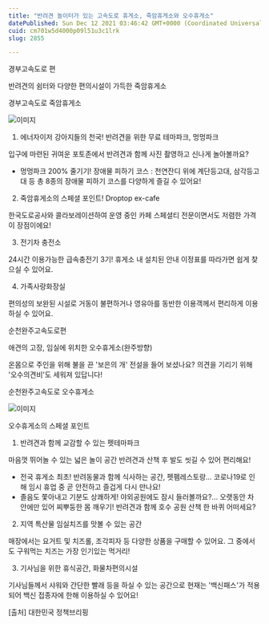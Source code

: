 ```yaml
---
title: "반려견 놀이터가 있는 고속도로 휴게소, 죽암휴게소와 오수휴게소"
datePublished: Sun Dec 12 2021 03:46:42 GMT+0000 (Coordinated Universal Time)
cuid: cm701w5d4000p09l51u3c1lrk
slug: 2855

---
```



경부고속도로 편

반려견의 쉼터와 다양한 편의시설이 가득한 죽암휴게소

경부고속도로 죽암휴게소

![이미지](https://cdn.hashnode.com/res/hashnode/image/upload/v1739252262926/5c68e9b7-1345-41ee-bb34-fc577f8feef4.jpeg)

1. 에너자이저 강아지들의 천국! 반려견을 위한 무료 테마파크, 멍멍파크

입구에 마련된 귀여운 포토존에서 반려견과 함께 사진 촬영하고 신나게 놀아볼까요?

* 멍멍파크 200% 줄기기! 장애물 피하기 코스 : 천연잔디 위에 계단등고대, 삼각등고대 등 총 8종의 장애물 피하기 코스를 다양하게 즐길 수 있어요!

2. 죽암휴게소의 스페셜 포인트! Droptop ex-cafe

한국도로공사와 콜라보레이션하여 운영 중인 카페 스페셜티 전문이면서도 저렴한 가격이 장점이에요!

3. 전기차 충전소

24시간 이용가능한 급속충전기 3기! 휴게소 내 설치된 안내 이정표를 따라가면 쉽게 찾으실 수 있어요.

4. 가족사랑화장실

편의성의 보완된 시설로 거동이 불편하거나 영유아를 동반한 이용객께서 편리하게 이용하실 수 있어요.

순천완주고속도로편

애견의 고장, 임실에 위치한 오수휴게소(완주방향)

온몸으로 주인을 위해 불을 끈 '보은의 개' 전설을 들어 보셨나요? 의견을 기리기 위해 '오수의견비'도 세워져 있답니다!

순천완주고속도로 오수휴게소

![이미지](https://cdn.hashnode.com/res/hashnode/image/upload/v1739252264696/b1e4c4a2-a366-4507-9ede-5ff592925650.jpeg)

오수휴게소의 스페셜 포인트

1. 반려견과 함께 교감할 수 있는 펫테마파크

마음껏 뛰어놀 수 있는 넓은 놀이 공간 반려견과 산책 후 발도 씻길 수 있어 편리해요!

- 전국 휴게소 최초! 반려동물과 함께 식사하는 공간, 펫펨레스토랑... 코로나19로 인해 임시 휴업 중 곧 안전하고 즐겁게 다시 만나요!
- 졸음도 쫓아내고 기분도 상쾌하게! 야외공원에도 잠시 들러볼까요?... 오랫동안 차 안에만 있어 찌뿌둥한 몸 깨우기! 반려견과 함께 호수 공원 산책 한 바퀴 어떠세요?

2. 지역 특산물 임실치즈를 맛볼 수 있는 공간

매장에서는 요거트 및 치즈롤, 조각피자 등 다양한 상품을 구매할 수 있어요. 그 중에서도 구워먹는 치즈는 가장 인기있는 먹거리!

3. 기사님을 위한 휴식공간, 화물차편의시설

기사님들께서 샤워와 간단한 빨래 등을 하실 수 있는 공간으로 현재는 '백신패스'가 적용되어 백신 접종자에 한해 이용하실 수 있어요!

[출처] 대한민국 정책브리핑